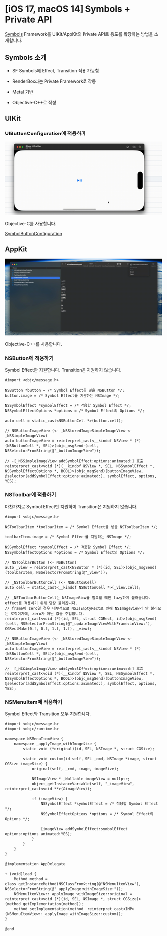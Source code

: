 # [iOS 17, macOS 14] Symbols + Private API

[Symbols](https://developer.apple.com/documentation/symbols) Framework를 UIKit/AppKit의 Private API로 용도를 확장하는 방법을 소개합니다.

## Symbols 소개

- SF Symbols에 Effect, Transition 적용 가능함

- RenderBox라는 Private Framework로 작동

- Metal 기반

- Objective-C++로 작성

## UIKit

### UIButtonConfiguration에 적용하기

![](0.gif)

Objective-C를 사용합니다.

[SymbolButtonConfiguration](https://github.com/pookjw/SymbolButtonConfiguration)

## AppKit

![](1.gif)

Objective-C++를 사용합니다.

### NSButton에 적용하기

Symbol Effect만 지원합니다. Transition은 지원하지 않습니다.

```objc
#import <objc/message.h>

NSButton *button = /* Symbol Effect를 넣을 NSButton */;
button.image = /* Symbol Effect를 지원하는 NSImage */;

NSSymbolEffect *symbolEffect = /* 적용할 Symbol Effect */;
NSSymbolEffectOptions *options = /* Symbol Effect의 Options */;

auto cell = static_cast<NSButtonCell *>(button.cell);

// NSButtonImageView (<- _NSStoredImageSimpleImageView <- _NSSimpleImageView)
auto buttonImageView = reinterpret_cast<__kindof NSView * (*)(NSButtonCell *, SEL)>(objc_msgSend)(cell, NSSelectorFromString(@"_buttonImageView"));

// -[_NSSimpleImageView addSymbolEffect:options:animated:] 호출
reinterpret_cast<void (*)(__kindof NSView *, SEL, NSSymbolEffect *, NSSymbolEffectOptions *, BOOL)>(objc_msgSend)(buttonImageView, @selector(addSymbolEffect:options:animated:), symbolEffect, options, YES);
```

### NSToolbar에 적용하기

마찬가지로 Symbol Effect만 지원하며 Transition은 지원하지 않습니다.

```objc
#import <objc/message.h>

NSToolbarItem *toolbarItem = /* Symbol Effect를 넣을 NSToolbarItem */;

toolbarItem.image = /* Symbol Effect를 지원하는 NSImage */;

NSSymbolEffect *symbolEffect = /* 적용할 Symbol Effect */;
NSSymbolEffectOptions *options = /* Symbol Effect의 Options */;

// NSToolbarButton (<- NSButton)
auto _view = reinterpret_cast<NSButton * (*)(id, SEL)>(objc_msgSend)(toolbarItem, NSSelectorFromString(@"_view"));

// _NSToolbarButtonCell (<- NSButtonCell)
auto cell = static_cast<__kindof NSButtonCell *>(_view.cell);

// _NSToolbarButtonCell는 NSImageView를 필요할 때만 lazy하게 불러옵니다. effect를 적용하기 위해 당장 불러옵니다.
// frame이 zero일 경우 내부적으로 NSIsEmptyRect로 인해 NSImageView가 안 불러오는 로직이기에, zero가 아닌 값을 주입합니다.
reinterpret_cast<void (*)(id, SEL, struct CGRect, id)>(objc_msgSend)(cell, NSSelectorFromString(@"_updateImageViewWithFrame:inView:"), CGRectMake(0.f, 0.f, 1.f, 1.f), _view);

// NSButtonImageView (<- _NSStoredImageSimpleImageView <- _NSSimpleImageView)
auto buttonImageView = reinterpret_cast<__kindof NSView * (*)(NSButtonCell *, SEL)>(objc_msgSend)(cell, NSSelectorFromString(@"_buttonImageView"));

// -[_NSSimpleImageView addSymbolEffect:options:animated:] 호출
reinterpret_cast<void (*)(__kindof NSView *, SEL, NSSymbolEffect *, NSSymbolEffectOptions *, BOOL)>(objc_msgSend)(buttonImageView, @selector(addSymbolEffect:options:animated:), symbolEffect, options, YES);
```

### NSMenuItem에 적용하기

Symbol Effect와 Transition 모두 지원합니다.

```objc
#import <objc/message.h>
#import <objc/runtime.h>

namespace NSMenuItemView {
    namespace _applyImage_withImageSize {
        static void (*original)(id, SEL, NSImage *, struct CGSize);
        
        static void custom(id self, SEL _cmd, NSImage *image, struct CGSize imageSize) {
            original(self, _cmd, image, imageSize);
            
            NSImageView * _Nullable imageView = nullptr;
            object_getInstanceVariable(self, "_imageView", reinterpret_cast<void **>(&imageView));
            
            if (imageView) {
                NSSymbolEffect *symbolEffect = /* 적용할 Symbol Effect */;
                NSSymbolEffectOptions *options = /* Symbol Effect의 Options */;
                
                [imageView addSymbolEffect:symbolEffect options:options animated:YES];
            }
        }
    }
}

@implementation AppDelegate

+ (void)load {
    Method method = class_getInstanceMethod(NSClassFromString(@"NSMenuItemView"), NSSelectorFromString(@"_applyImage:withImageSize:"));
    NSMenuItemView::_applyImage_withImageSize::original = reinterpret_cast<void (*)(id, SEL, NSImage *, struct CGSize)>(method_getImplementation(method));
    method_setImplementation(method, reinterpret_cast<IMP>(NSMenuItemView::_applyImage_withImageSize::custom));
}

@end
```
